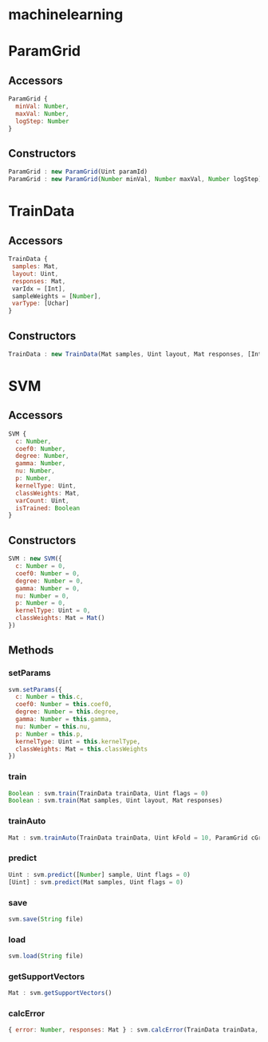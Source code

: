 # machinelearning

<a name="ParamGrid"></a>

# ParamGrid

## Accessors
``` javascript
ParamGrid {
  minVal: Number,
  maxVal: Number,
  logStep: Number
}
```

<a name="ParamGrid.constructors"></a>

## Constructors
``` javascript
ParamGrid : new ParamGrid(Uint paramId)
ParamGrid : new ParamGrid(Number minVal, Number maxVal, Number logStep)
```


<a name="TrainData"></a>

# TrainData

## Accessors
``` javascript
TrainData {
 samples: Mat,
 layout: Uint,
 responses: Mat,
 varIdx = [Int],
 sampleWeights = [Number],
 varType: [Uchar]
}
```

<a name="TrainData.constructors"></a>

## Constructors
``` javascript
TrainData : new TrainData(Mat samples, Uint layout, Mat responses, [Int] varIdx = [], [Int] sampleIdx = [], [Number] sampleWeights = [], [Uchar] varType = [])
```


<a name="SVM"></a>

# SVM

## Accessors
``` javascript
SVM {
  c: Number,
  coef0: Number,
  degree: Number,
  gamma: Number,
  nu: Number,
  p: Number,
  kernelType: Uint,
  classWeights: Mat,
  varCount: Uint,
  isTrained: Boolean
}
```

<a name="SVM.constructors"></a>

## Constructors
``` javascript
SVM : new SVM({
  c: Number = 0,
  coef0: Number = 0,
  degree: Number = 0,
  gamma: Number = 0,
  nu: Number = 0,
  p: Number = 0,
  kernelType: Uint = 0,
  classWeights: Mat = Mat()
})
```
## Methods

<a name="SVM.setParams"></a>

### setParams
``` javascript
svm.setParams({
  c: Number = this.c,
  coef0: Number = this.coef0,
  degree: Number = this.degree,
  gamma: Number = this.gamma,
  nu: Number = this.nu,
  p: Number = this.p,
  kernelType: Uint = this.kernelType,
  classWeights: Mat = this.classWeights
})
```

<a name="SVM.train"></a>

### train
``` javascript
Boolean : svm.train(TrainData trainData, Uint flags = 0)
Boolean : svm.train(Mat samples, Uint layout, Mat responses)
```

<a name="SVM.trainAuto"></a>

### trainAuto
``` javascript
Mat : svm.trainAuto(TrainData trainData, Uint kFold = 10, ParamGrid cGrid = ParamGrid(ml.SVM.C), ParamGrid gammaGrid = ParamGrid(ml.SVM.GAMMA), ParamGrid pGrid = ParamGrid(ml.SVM.P), ParamGrid nuGrid = ParamGrid(ml.SVM.NU), ParamGrid coeffGrid = ParamGrid(ml.SVM.COEF), ParamGrid degreeGrid = ParamGrid(ml.SVM.DEGREE), Boolean balanced = false)
```

<a name="SVM.predict"></a>

### predict
``` javascript
Uint : svm.predict([Number] sample, Uint flags = 0)
[Uint] : svm.predict(Mat samples, Uint flags = 0)
```

<a name="SVM.save"></a>

### save
``` javascript
svm.save(String file)
```

<a name="SVM.load"></a>

### load
``` javascript
svm.load(String file)
```

<a name="SVM.getSupportVectors"></a>

### getSupportVectors
``` javascript
Mat : svm.getSupportVectors()
```

<a name="SVM.calcError"></a>

### calcError
``` javascript
{ error: Number, responses: Mat } : svm.calcError(TrainData trainData, Boolean test)
```